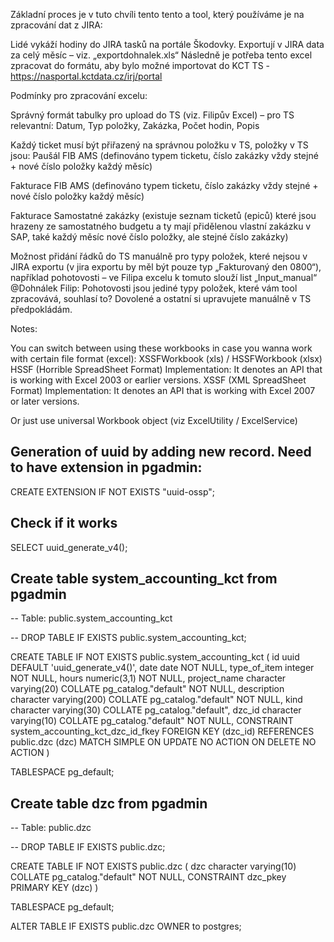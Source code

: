 
Základní proces je v tuto chvíli tento tento a tool, který používáme je na zpracování dat z JIRA:



Lidé vykáží hodiny do JIRA tasků na portále Škodovky.
Exportují v JIRA data za celý měsíc – viz. „exportdohnalek.xls“
Následně je potřeba tento excel zpracovat do formátu, aby bylo možné importovat do KCT TS - https://nasportal.kctdata.cz/irj/portal

Podmínky pro zpracování excelu:

Správný formát tabulky pro upload do TS (viz. Filipův Excel) – pro TS relevantní: Datum, Typ položky, Zakázka, Počet hodin, Popis

Každý ticket musí být přiřazený na správnou položku v TS, položky v TS jsou:
Paušál FIB AMS (definováno typem ticketu, číslo zakázky vždy stejné + nové číslo položky každý měsíc)

Fakturace FIB AMS (definováno typem ticketu, číslo zakázky vždy stejné + nové číslo položky každý měsíc)

Fakturace Samostatné zakázky (existuje seznam ticketů (epiců) které jsou hrazeny ze samostatného budgetu a ty mají přidělenou vlastní zakázku v SAP, také každý měsíc nové číslo položky, ale stejné číslo zakázky)




Možnost přidání řádků do TS manuálně pro typy položek, které nejsou v JIRA exportu (v jira exportu by měl být pouze typ „Fakturovaný den 0800“), například pohotovosti – ve Filipa excelu k tomuto slouží list „Input_manual“
@Dohnálek Filip: Pohotovosti jsou jediné typy položek, které vám tool zpracovává, souhlasí to? Dovolené a ostatní si upravujete manuálně v TS předpokládám.


Notes: 

You can switch between using these workbooks in case you wanna work with certain file format (excel):
XSSFWorkbook (xls) / HSSFWorkbook (xlsx)
HSSF (Horrible SpreadSheet Format) Implementation: It denotes an API that is working with Excel 2003 or earlier versions.
XSSF (XML SpreadSheet Format) Implementation: It denotes an API that is working with Excel 2007 or later versions.

Or just use universal Workbook object (viz ExcelUtility / ExcelService)

## Generation of uuid by adding new record. Need to have extension in pgadmin:
CREATE EXTENSION IF NOT EXISTS "uuid-ossp";
## Check if it works
SELECT uuid_generate_v4();

## Create table system_accounting_kct from pgadmin

-- Table: public.system_accounting_kct

-- DROP TABLE IF EXISTS public.system_accounting_kct;

CREATE TABLE IF NOT EXISTS public.system_accounting_kct
(
id uuid DEFAULT 'uuid_generate_v4()',
date date NOT NULL,
type_of_item integer NOT NULL,
hours numeric(3,1) NOT NULL,
project_name character varying(20) COLLATE pg_catalog."default" NOT NULL,
description character varying(200) COLLATE pg_catalog."default" NOT NULL,
kind character varying(30) COLLATE pg_catalog."default",
dzc_id character varying(10) COLLATE pg_catalog."default" NOT NULL,
CONSTRAINT system_accounting_kct_dzc_id_fkey FOREIGN KEY (dzc_id)
REFERENCES public.dzc (dzc) MATCH SIMPLE
ON UPDATE NO ACTION
ON DELETE NO ACTION
)

TABLESPACE pg_default;

## Create table dzc from pgadmin

-- Table: public.dzc

-- DROP TABLE IF EXISTS public.dzc;

CREATE TABLE IF NOT EXISTS public.dzc
(
dzc character varying(10) COLLATE pg_catalog."default" NOT NULL,
CONSTRAINT dzc_pkey PRIMARY KEY (dzc)
)

TABLESPACE pg_default;

ALTER TABLE IF EXISTS public.dzc
OWNER to postgres;